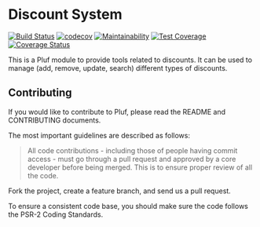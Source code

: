 # Discount System

[![Build Status](https://travis-ci.com/pluf/discount.svg?branch=master)](https://travis-ci.com/pluf/discount)
[![codecov](https://codecov.io/gh/pluf/discount/branch/master/graph/badge.svg)](https://codecov.io/gh/pluf/discount)
[![Maintainability](https://api.codeclimate.com/v1/badges/513f356bdf26065cc009/maintainability)](https://codeclimate.com/github/pluf/discount/maintainability)
[![Test Coverage](https://api.codeclimate.com/v1/badges/513f356bdf26065cc009/test_coverage)](https://codeclimate.com/github/pluf/discount/test_coverage)
[![Coverage Status](https://coveralls.io/repos/github/pluf/discount/badge.svg?branch=master)](https://coveralls.io/github/pluf/discount?branch=master)

This is a Pluf module to provide tools related to discounts. It can be used to manage (add, remove, update, search) different types of discounts.

## Contributing

If you would like to contribute to Pluf, please read the README and CONTRIBUTING documents.

The most important guidelines are described as follows:

>All code contributions - including those of people having commit access - must go through a pull request and approved by a core developer before being merged. This is to ensure proper review of all the code.

Fork the project, create a feature branch, and send us a pull request.

To ensure a consistent code base, you should make sure the code follows the PSR-2 Coding Standards.
